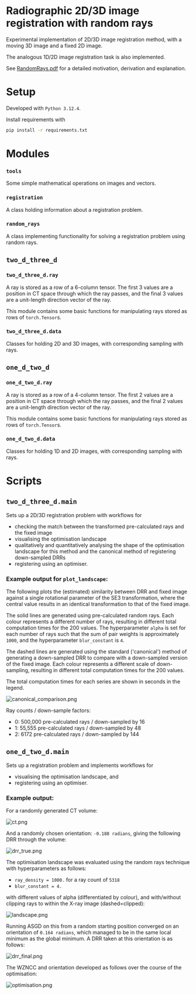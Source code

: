 # Radiographic 2D/3D image registration with random rays

Experimental implementation of 2D/3D image registration method, with a moving 3D image and a fixed 2D image.

The analogous 1D/2D image registration task is also implemented.

See [RandomRays.pdf](RandomRays.pdf) for a detailed motivation, derivation and explanation.


# Setup

Developed with `Python 3.12.4`.

Install requirements with
```bash
pip install -r requirements.txt
```


# Modules

### `tools`

Some simple mathematical operations on images and vectors.


### `registration`

A class holding information about a registration problem.


### `random_rays`

A class implementing functionality for solving a registration problem using random rays.


## `two_d_three_d`

### `two_d_three_d.ray`

A ray is stored as a row of a 6-column tensor. The first 3 values are a position in CT space through which the ray
passes, and the final 3 values are a unit-length direction vector of the ray.

This module contains some basic functions for manipulating rays stored as rows of `torch.Tensor`s.


### `two_d_three_d.data`

Classes for holding 2D and 3D images, with corresponding sampling with rays.


## `one_d_two_d`

### `one_d_two_d.ray`

A ray is stored as a row of a 4-column tensor. The first 2 values are a position in CT space through which the ray
passes, and the final 2 values are a unit-length direction vector of the ray.

This module contains some basic functions for manipulating rays stored as rows of `torch.Tensor`s.


### `one_d_two_d.data`

Classes for holding 1D and 2D images, with corresponding sampling with rays.


# Scripts

## `two_d_three_d.main`

Sets up a 2D/3D registration problem with workflows for
- checking the match between the transformed pre-calculated rays and the fixed image
- visualising the optimisation landscape
- qualitatively and quantitatively analysing the shape of the optimisation landscape for this method and the canonical
method of registering down-sampled DRRs
- registering using an optimiser.

### Example output for  `plot_landscape`:

The following plots the (estimated) similarity between DRR and fixed image against a single rotational parameter of the
SE3 transformation, where the central value results in an identical transformation to that of the fixed image.

The solid lines are generated using pre-calculated random rays. Each colour represents a different number of rays,
resulting in different total computation times for the 200 values. The hyperparameter `alpha` is set for each number
of rays such that the sum of pair weights is approximately `1000`, and the hyperparameter `blur_constant` is `4`.

The dashed lines are generated using the standard ('canonical') method of generating a down-sampled DRR to compare with
a down-sampled version of the fixed image. Each colour represents a different scale of down-sampling, resulting in
different total computation times for the 200 values.

The total computation times for each series are shown in seconds in the legend.

![canonical_comparison.png](two_d_three_d/plots/canonical_comparison.png)

Ray counts / down-sample factors:
- 0: 500,000 pre-calculated rays / down-sampled by 16
- 1: 55,555 pre-calculated rays / down-sampled by 48
- 2: 6172 pre-calculated rays / down-sampled by 144


## `one_d_two_d.main`

Sets up a registration problem and implements workflows for
- visualising the optimisation landscape, and
- registering using an optimiser.

### Example output:

For a randomly generated CT volume:

![ct.png](one_d_two_d/plots/ct.png)

And a randomly chosen orientation: `-0.188 radians`, giving the following DRR through the volume:

![drr_true.png](one_d_two_d/plots/drr_true.png)

The optimisation landscape was evaluated using the random rays technique with hyperparameters as follows:
- `ray_density = 1000.` for a ray count of `5318`
- `blur_constant = 4.`

with different values of alpha (differentiated by colour), and with/without clipping rays to within the X-ray image
(dashed=clipped):

![landscape.png](one_d_two_d/plots/landscape.png)

Running ASGD on this from a random starting position converged on an orientation of `0.164 radians`, which managed to be
in the same local minimum as the global minimum. A DRR taken at this orientation is as follows:

![drr_final.png](one_d_two_d/plots/drr_final.png)

The WZNCC and orientation developed as follows over the course of the optimisation:

![optimisation.png](one_d_two_d/plots/optimisation.png)


